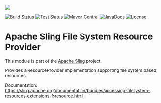 [<img src="http://sling.apache.org/res/logos/sling.png"/>](http://sling.apache.org)

 [![Build Status](https://builds.apache.org/buildStatus/icon?job=sling-org-apache-sling-fsresource-1.8)](https://builds.apache.org/view/S-Z/view/Sling/job/sling-org-apache-sling-fsresource-1.8) [![Test Status](https://img.shields.io/jenkins/t/https/builds.apache.org/view/S-Z/view/Sling/job/sling-org-apache-sling-fsresource-1.8.svg)](https://builds.apache.org/view/S-Z/view/Sling/job/sling-org-apache-sling-fsresource-1.8/test_results_analyzer/) [![Maven Central](https://maven-badges.herokuapp.com/maven-central/org.apache.sling/org.apache.sling.fsresource/badge.svg)](http://search.maven.org/#search%7Cga%7C1%7Cg%3A%22org.apache.sling%22%20a%3A%22org.apache.sling.fsresource%22) [![JavaDocs](https://www.javadoc.io/badge/org.apache.sling/org.apache.sling.fsresource.svg)](https://www.javadoc.io/doc/org.apache.sling/org.apache.sling.fsresource) [![License](https://img.shields.io/badge/License-Apache%202.0-blue.svg)](https://www.apache.org/licenses/LICENSE-2.0)

# Apache Sling File System Resource Provider

This module is part of the [Apache Sling](https://sling.apache.org) project.

Provides a ResourceProvider implementation supporting file system based resources.

Documentation:
https://sling.apache.org/documentation/bundles/accessing-filesystem-resources-extensions-fsresource.html
